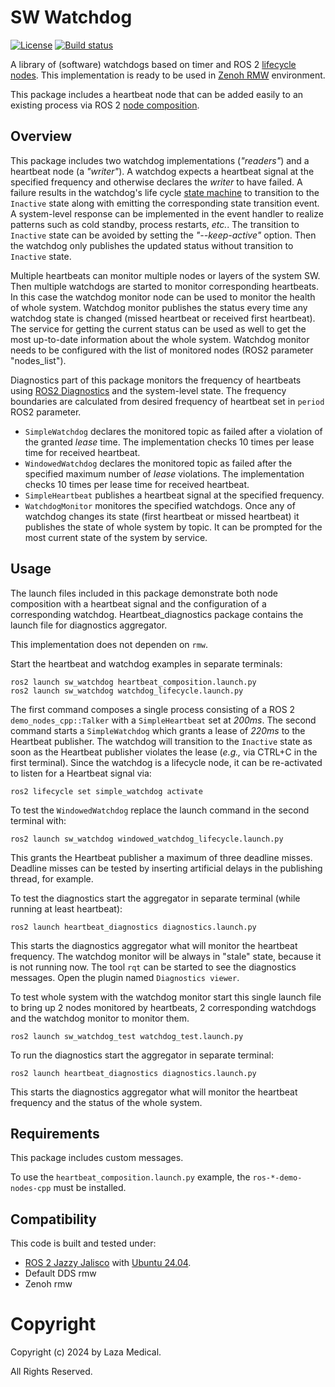 # SW Watchdog

[![License](https://img.shields.io/badge/License-Apache%202-blue.svg)](https://github.com/micro-ROS/system_modes/blob/master/LICENSE)
[![Build status](https://github.com/ros-safety/software_watchdogs/actions/workflows/build_and_test.yml/badge.svg)](https://github.com/ros-safety/software_watchdogs/actions)

A library of (software) watchdogs based on timer and ROS 2 [lifecycle nodes](https://github.com/ros2/demos/blob/master/lifecycle/README.rst). This implementation is ready to be used in [Zenoh RMW](https://github.com/ros2/rmw_zenoh) environment.

This package includes a heartbeat node that can be added easily to an existing process via ROS 2 [node composition](https://index.ros.org/doc/ros2/Tutorials/Composition/).

## Overview

This package includes two watchdog implementations (*"readers"*) and a heartbeat node (a *"writer"*). A watchdog expects a heartbeat signal at the specified frequency and otherwise declares the *writer* to have failed. A failure results in the watchdog's life cycle [state machine](https://design.ros2.org/articles/node_lifecycle.html) to transition to the `Inactive` state along with emitting the corresponding state transition event. A system-level response can be implemented in the event handler to realize patterns such as cold standby, process restarts, *etc.*. The transition to `Inactive` state can be avoided by setting the *"--keep-active"* option. Then the watchdog only publishes the updated status without transition to `Inactive` state.

Multiple heartbeats can monitor multiple nodes or layers of the system SW. Then multiple watchdogs are started to monitor corresponding heartbeats. In this case the watchdog monitor node can be used to monitor the health of whole system. Watchdog monitor publishes the status every time any watchdog state is changed (missed heartbeat or received first heartbeat). The service for getting the current status can be used as well to get the most up-to-date information about the whole system. Watchdog monitor needs to be configured with the list of monitored nodes (ROS2 parameter "nodes_list").

Diagnostics part of this package monitors the frequency of heartbeats using [ROS2 Diagnostics](https://github.com/ros/diagnostics/tree/ros2) and the system-level state. The frequency boundaries are calculated from desired frequency of heartbeat set in `period` ROS2 parameter.

* `SimpleWatchdog` declares the monitored topic as failed after a violation of the granted *lease* time. The implementation checks 10 times per lease time for received heartbeat.
* `WindowedWatchdog` declares the monitored topic as failed after the specified maximum number of *lease* violations. The implementation checks 10 times per lease time for received heartbeat.
* `SimpleHeartbeat` publishes a heartbeat signal at the specified frequency.
* `WatchdogMonitor` monitores the specified watchdogs. Once any of watchdog changes its state (first heartbeat or missed heartbeat) it publishes the state of whole system by topic. It can be prompted for the most current state of the system by service.

## Usage

The launch files included in this package demonstrate both node composition with a heartbeat signal and the configuration of a corresponding watchdog. Heartbeat_diagnostics package contains the launch file for diagnostics aggregator.

This implementation does not dependen on `rmw`.

Start the heartbeat and watchdog examples in separate terminals:
```
ros2 launch sw_watchdog heartbeat_composition.launch.py
ros2 launch sw_watchdog watchdog_lifecycle.launch.py

```
The first command composes a single process consisting of a ROS 2 `demo_nodes_cpp::Talker` with a `SimpleHeartbeat` set at *200ms*. The second command starts a `SimpleWatchdog` which grants a lease of *220ms* to the Heartbeat publisher. The watchdog will transition to the `Inactive` state as soon as the Heartbeat publisher violates the lease (*e.g.,* via CTRL+C in the first terminal). Since the watchdog is a lifecycle node, it can be re-activated to listen for a Heartbeat signal via:
```
ros2 lifecycle set simple_watchdog activate
```

To test the `WindowedWatchdog` replace the launch command in the second terminal with:
```
ros2 launch sw_watchdog windowed_watchdog_lifecycle.launch.py
```
This grants the Heartbeat publisher a maximum of three deadline misses. Deadline misses can be tested by inserting artificial delays in the publishing thread, for example.

To test the diagnostics start the aggregator in separate terminal (while running at least heartbeat):
```
ros2 launch heartbeat_diagnostics diagnostics.launch.py
```
This starts the diagnostics aggregator what will monitor the heartbeat frequency. The watchdog monitor will be always in "stale" state, because it is not running now. The tool `rqt` can be started to see the diagnostics messages. Open the plugin named `Diagnostics viewer`.

To test whole system with the watchdog monitor start this single launch file to bring up 2 nodes monitored by heartbeats, 2 corresponding watchdogs and the watchdog monitor to monitor them.
```
ros2 launch sw_watchdog_test watchdog_test.launch.py
```
To run the diagnostics start the aggregator in separate terminal:
```
ros2 launch heartbeat_diagnostics diagnostics.launch.py
```
This starts the diagnostics aggregator what will monitor the heartbeat frequency and the status of the whole system. 

## Requirements

This package includes custom messages.

To use the `heartbeat_composition.launch.py` example, the `ros-*-demo-nodes-cpp` must be installed.

## Compatibility

This code is built and tested under:

* [ROS 2 Jazzy Jalisco](https://docs.ros.org/en/jazzy/index.html) with [Ubuntu 24.04](http://releases.ubuntu.com/24.04/).
* Default DDS rmw
* Zenoh rmw

# Copyright

Copyright (c) 2024 by Laza Medical.

All Rights Reserved.
